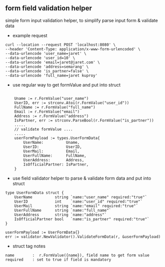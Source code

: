 ## form field validation helper

simple form input validation helper, to simplify parse input form & validate data 


* example request 
```
curl --location --request POST 'localhost:8080' \
--header 'Content-Type: application/x-www-form-urlencoded' \
--data-urlencode 'user_name=jaret' \
--data-urlencode 'user_id=10' \
--data-urlencode 'email=jaret@jaret.com' \
--data-urlencode 'address=semarang' \
--data-urlencode 'is_partner=false' \
--data-urlencode 'full_name=jaret kuproy'
```  

* use regular way to get formValue and put into struct
```

    Uname := r.FormValue("user_name")
	UserID, err := strconv.Atoi(r.FormValue("user_id"))
	FullName := r.FormValue("full_name")
	Email := r.FormValue("email")
	Address := r.FormValue("address")
	IsPartner, err := strconv.ParseBool(r.FormValue("is_partner"))
    .....
    // validate formValue ....
    .....
	userFormPayload := types.UserFormData{
		UserName:          Uname,
		UserID:            UserID,
		UserMail:          Email,
		UserFullName:      FullName,
		UserAddress:       Address,
		IsOfficialPartner: IsPartner,
	}

``` 

* use field validator helper to parse & validate form data and put into struct
```
type UserFormData struct {
	UserName          string `name:"user_name" required:"true"`
	UserID            int    `name:"user_id" required:"true"`
	UserMail          string `name:"email" required:"true"`
	UserFullName      string `name:"full_name"`
	UserAddress       string `name:"address"`
	IsOfficialPartner bool   `name:"is_partner" required:"true"`
}

userFormPayload := UserFormData{}
err := validator.NewValidator().ValidateFormData(r, &userFormPayload)

```

* struct tag notes
```
name        :  r.FormValue({name}), field name to get form value
required    : set to true if field is mandatory   
```

